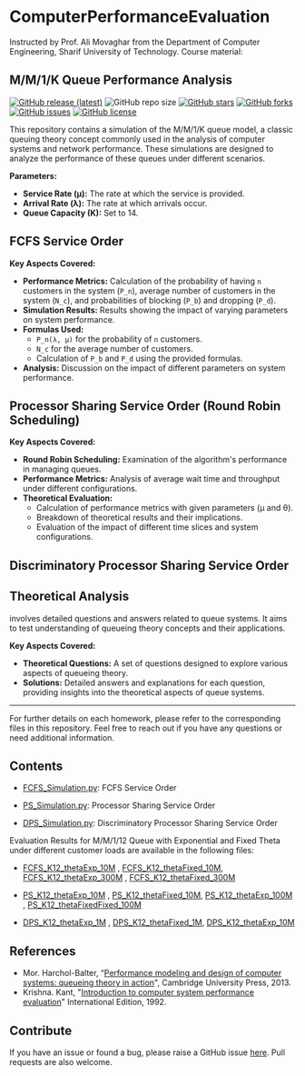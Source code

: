 
# ComputerPerformanceEvaluation
Instructed by Prof. Ali Movaghar from the Department of Computer Engineering, Sharif University of Technology.
Course material: 



## M/M/1/K Queue Performance Analysis

[![GitHub release (latest)](https://img.shields.io/github/v/release/ImanRht/MM1K_Queue_Simulation)](https://github.com/ImanRht/MM1K_Queue_Simulation/releases)
![GitHub repo size](https://img.shields.io/github/repo-size/ImanRht/MM1K_Queue_Simulation)
[![GitHub stars](https://img.shields.io/github/stars/ImanRht/MM1K_Queue_Simulation?style=social)](https://github.com/ImanRht/MM1K_Queue_Simulation/stargazers) 
[![GitHub forks](https://img.shields.io/github/forks/ImanRht/MM1K_Queue_Simulation?style=social)](https://github.com/ImanRht/MM1K_Queue_Simulation/network/members) 
[![GitHub issues](https://img.shields.io/github/issues/ImanRht/MM1K_Queue_Simulation?style=social)](https://github.com/ImanRht/MM1K_Queue_Simulation/issues) 
[![GitHub license](https://img.shields.io/github/license/ImanRht/MM1K_Queue_Simulation?style=social)](https://github.com/ImanRht/MM1K_Queue_Simulation/blob/master/LICENSE) 

This repository contains a simulation of the M/M/1/K queue model, a classic queuing theory concept commonly used in the analysis of computer systems and network performance. These simulations are designed to analyze the performance of these queues under different scenarios.



**Parameters:**
- **Service Rate (μ):** The rate at which the service is provided.
- **Arrival Rate (λ):** The rate at which arrivals occur.
- **Queue Capacity (K):** Set to 14.



## FCFS Service Order

**Key Aspects Covered:**
- **Performance Metrics:** Calculation of the probability of having `n` customers in the system (`P_n`), average number of customers in the system (`N_c`), and probabilities of blocking (`P_b`) and dropping (`P_d`).
- **Simulation Results:** Results showing the impact of varying parameters on system performance.
- **Formulas Used:**
  - `P_n(λ, μ)` for the probability of `n` customers.
  - `N_c` for the average number of customers.
  - Calculation of `P_b` and `P_d` using the provided formulas.
- **Analysis:** Discussion on the impact of different parameters on system performance.

## Processor Sharing Service Order (Round Robin Scheduling)

**Key Aspects Covered:**
- **Round Robin Scheduling:** Examination of the algorithm's performance in managing queues.
- **Performance Metrics:** Analysis of average wait time and throughput under different configurations.
- **Theoretical Evaluation:**
  - Calculation of performance metrics with given parameters (μ and θ).
  - Breakdown of theoretical results and their implications.
  - Evaluation of the impact of different time slices and system configurations.
 
## Discriminatory Processor Sharing Service Order 

## Theoretical Analysis
 involves detailed questions and answers related to queue systems. It aims to test understanding of queueing theory concepts and their applications.

**Key Aspects Covered:**
- **Theoretical Questions:** A set of questions designed to explore various aspects of queueing theory.
- **Solutions:** Detailed answers and explanations for each question, providing insights into the theoretical aspects of queue systems.

---

For further details on each homework, please refer to the corresponding files in this repository. Feel free to reach out if you have any questions or need additional information.




## Contents

- [FCFS_Simulation.py](FCFS_Simulation.py): FCFS Service Order 


- [PS_Simulation.py](PS_Simulation.py): Processor Sharing Service Order 


- [DPS_Simulation.py](DPS_Simulation.py): Discriminatory Processor Sharing Service Order 

Evaluation Results for M/M/1/12 Queue with Exponential and Fixed Theta under different customer loads are available in the following files:


 - [FCFS_K12_thetaExp_10M](FCFS_K12_thetaExp_10M.xlsx) , [FCFS_K12_thetaFixed_10M](FCFS_K12_thetaFixed_10M.xlsx), [FCFS_K12_thetaExp_300M](FCFS_K12_thetaExp_300M.xlsx) , [FCFS_K12_thetaFixed_300M](FCFS_K12_thetaFixed_300M.xlsx)
 
  - [PS_K12_thetaExp_10M](PS_K12_thetaExp_10M.xlsx)  , [PS_K12_thetaFixed_10M](PS_K12_thetaFixed_10M.xlsx),  [PS_K12_thetaExp_100M](PS_K12_thetaExp_100M.xlsx)  , [PS_K12_thetaFixedFixed_100M](PS_K12_thetaFixedFixed_100M.xlsx)
  
   - [DPS_K12_thetaExp_1M](DPS_K12_thetaExp_1M.xlsx) , [DPS_K12_thetaFixed_1M](DPS_K12_thetaFixed_1M.xlsx),  [DPS_K12_thetaExp_10M](DPS_K12_thetaExp_10M.xlsx)
  

## References

- Mor. Harchol-Balter, “[Performance modeling and design of computer systems: queueing theory in action](https://books.google.de/books?hl=en&lr=&id=y1cgAwAAQBAJ&oi=fnd&pg=PR17&dq=M.+Harchol-Balter,+Performance+Modeling+and+Design+of+Computer+Systems,+Cambridge+University+Presss&ots=fyMxIXzywD&sig=r1Ez9ftmSQJsiU9qGxHaQ_K1ZI8&redir_esc=y#v=onepage&q=M.%20Harchol-Balter%2C%20Performance%20Modeling%20and%20Design%20of%20Computer%20Systems%2C%20Cambridge%20University%20Presss&f=false)", Cambridge University Press, 2013.
- Krishna. Kant, "[Introduction to computer system performance evaluation](http://repository.bitscollege.edu.et:8080/handle/123456789/311)" International Edition, 1992.


## Contribute
If you have an issue or found a bug, please raise a GitHub issue [here](https://github.com/ImanRht/MM1K_Queue_Simulation/issues). Pull requests are also welcome.


